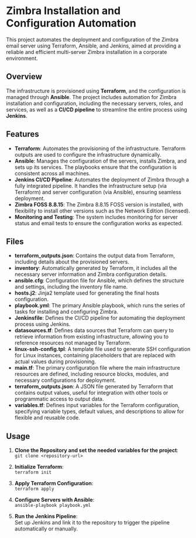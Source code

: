 # Zimbra Installation and Configuration Automation

This project automates the deployment and configuration of the Zimbra email server using Terraform, Ansible, and Jenkins, aimed at providing a reliable and efficient multi-server Zimbra installation in a corporate environment.

## Overview

The infrastructure is provisioned using **Terraform**, and the configuration is managed through **Ansible**. The project includes automation for Zimbra installation and configuration, including the necessary servers, roles, and services, as well as a **CI/CD pipeline** to streamline the entire process using **Jenkins**.

## Features

- **Terraform**: Automates the provisioning of the infrastructure. Terraform outputs are used to configure the infrastructure dynamically.
- **Ansible**: Manages the configuration of the servers, installs Zimbra, and sets up its services. The playbooks ensure that the configuration is consistent across all machines.
- **Jenkins CI/CD Pipeline**: Automates the deployment of Zimbra through a fully integrated pipeline. It handles the infrastructure setup (via Terraform) and server configuration (via Ansible), ensuring seamless deployment.
- **Zimbra FOSS 8.8.15**: The Zimbra 8.8.15 FOSS version is installed, with flexibility to install other versions such as the Network Edition (licensed).
- **Monitoring and Testing**: The system includes monitoring for server status and email tests to ensure the configuration works as expected.

## Files

- **terraform_outputs.json**: Contains the output data from Terraform, including details about the provisioned servers.
- **inventory**: Automatically generated by Terraform, it includes all the necessary server information and Zimbra configuration details.
- **ansible.cfg**: Configuration file for Ansible, which defines the structure and settings, including the inventory file name.
- **hosts.j2**: Jinja2 template used for generating the final hosts configuration.
- **playbook.yml**: The primary Ansible playbook, which runs the series of tasks for installing and configuring Zimbra.
- **Jenkinsfile**: Defines the CI/CD pipeline for automating the deployment process using Jenkins.
- **datasources.tf**: Defines data sources that Terraform can query to retrieve information from existing infrastructure, allowing you to reference resources not managed by Terraform.
- **linux-ssh-config.tpl**: A template file used to generate SSH configuration for Linux instances, containing placeholders that are replaced with actual values during provisioning.
- **main.tf**: The primary configuration file where the main infrastructure resources are defined, including resource blocks, modules, and necessary configurations for deployment.
- **terraform_outputs.json**: A JSON file generated by Terraform that contains output values, useful for integration with other tools or programmatic access to output data.
- **variables.tf**: Defines input variables for the Terraform configuration, specifying variable types, default values, and descriptions to allow for flexible and reusable code.

## Usage

1. **Clone the Repository and set the needed variables for the project**:  
   `git clone <repository-url>`

2. **Initialize Terraform**:  
   `terraform init`

3. **Apply Terraform Configuration**:  
   `terraform apply`

4. **Configure Servers with Ansible**:  
   `ansible-playbook playbook.yml`

5. **Run the Jenkins Pipeline**:  
   Set up Jenkins and link it to the repository to trigger the pipeline automatically or manually.

